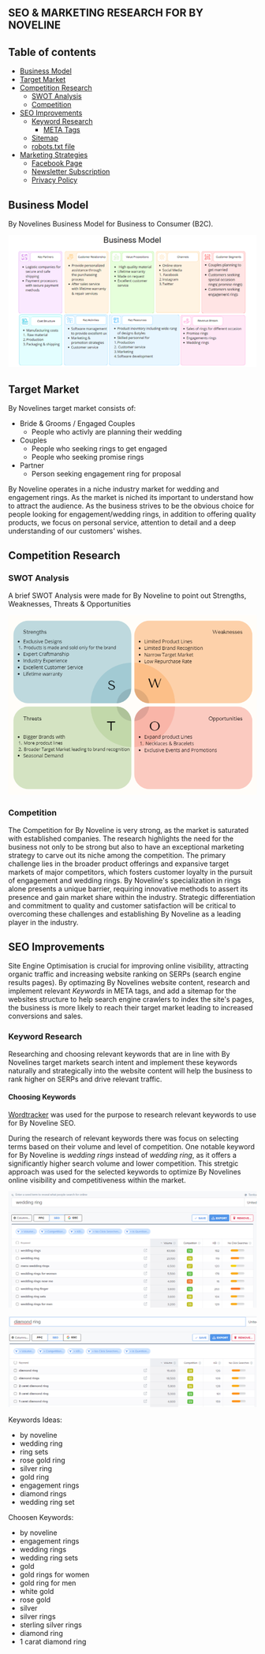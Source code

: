 ## SEO & MARKETING RESEARCH FOR BY NOVELINE

## Table of contents

- [Business Model](#business-model)
- [Target Market](#target-market)
- [Competition Research](#competition-research)
  - [SWOT Analysis](#swot-analysis)
  - [Competition](#competition)
- [SEO Improvements](#seo-improvements)
  - [Keyword Research](#keyword-research)
    - [META Tags](#meta-tags)
  - [Sitemap](#sitemap)
  - [robots.txt file](#robots.txt-file)
- [Marketing Strategies](#marketing-strategies)
  - [Facebook Page](#facebook-page)
  - [Newsletter Subscription](#newsletter-subscription)
  - [Privacy Policy](#privacy-policy)

## Business Model
By Novelines Business Model for Business to Consumer (B2C).

![Business model](docs/readme-img/bn-business-model.png)

## Target Market

By Novelines target market consists of:
* Bride & Grooms / Engaged Couples
  * People who activly are planning their wedding
* Couples
  * People who seeking rings to get engaged
  * People who seeking promise rings
* Partner
  * Person seeking engagement ring for proposal

By Noveline operates in a niche industry market for wedding and engagement rings. As the market is niched its important to understand how to attract the audience. As the business strives to be the obvious choice for people looking for engagement/wedding rings, in addition to offering quality products, we focus on personal service, attention to detail and a deep understanding of our customers' wishes.

## Competition Research

### SWOT Analysis
A brief SWOT Analysis were made for By Noveline to point out Strengths, Weaknesses, Threats & Opportunities

![Swot](docs/readme-img/bn-swot.png)

### Competition

The Competition for By Noveline is very strong, as the market is saturated with established companies. The research highlights the need for the business not only to be strong but also to have an exceptional marketing strategy to carve out its niche among the competition. The primary challenge lies in the broader product offerings and expansive target markets of major competitors, which fosters customer loyalty in the pursuit of engagement and wedding rings. By Noveline's specialization in rings alone presents a unique barrier, requiring innovative methods to assert its presence and gain market share within the industry. Strategic differentiation and commitment to quality and customer satisfaction will be critical to overcoming these challenges and establishing By Noveline as a leading player in the industry.

## SEO Improvements

Site Engine Optimisation is crucial for improving online visibility, attracting organic traffic and increasing website ranking on SERPs (search engine results pages). By optimazing By Novelines website content, research and implement relevant *Keywords* in META tags, and add a sitemap for the websites structure to help search engine crawlers to index the site's pages, the business is more likely to reach their target market leading to increased conversions and sales.

### Keyword Research
Researching and choosing relevant keywords that are in line with By Novelines target markets search intent and implement these keywords naturally and strategically into the website content will help the business to rank higher on SERPs and drive relevant traffic.

#### Choosing Keywords
[Wordtracker](https://www.wordtracker.com/) was used for the purpose to research relevant keywords to use for By Noveline SEO. 

During the research of relevant keywords there was focus on selecting terms based on their volume and level of competition. One notable keyword for By Noveline is *wedding rings* instead of *wedding ring*, as it offers a significantly higher search volume and lower competition. This stretgic approach was used for the selected keywords to optimize By Novelines online visibility and competitiveness within the market.

![Wordtracker wedding rings](docs/readme-img/bn-seo-keyword.png)

![Wordtracker diamond ring](docs/readme-img/bn-diamond-keyword.png)

Keywords Ideas:
* by noveline
* wedding ring
* ring sets
* rose gold ring
* silver ring
* gold ring
* engagement rings
* diamond rings
* wedding ring set

Choosen Keywords:
* by noveline
* engagement rings
* wedding rings
* wedding ring sets
* gold
* gold rings for women
* gold ring for men
* white gold
* rose gold
* silver 
* silver rings
* sterling silver rings
* diamond ring
* 1 carat diamond ring

